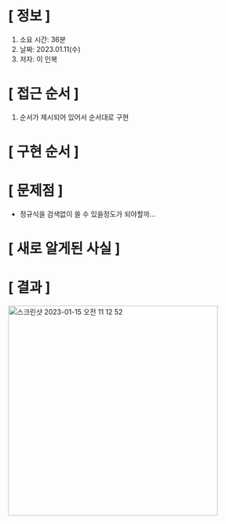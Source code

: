 # **[ 정보 ]**
1. 소요 시간: 36분
2. 날짜: 2023.01.11(수)
3. 저자: 이 인복

# **[ 접근 순서 ]**
1. 순서가 제시되어 있어서 순서대로 구현

# **[ 구현 순서 ]**

# **[ 문제점 ]**
- 정규식을 검색없이 쓸 수 있을정도가 되야할까...

# **[ 새로 알게된 사실 ]**

# **[ 결과 ]**
<img width="427" alt="스크린샷 2023-01-15 오전 11 12 52" src="https://user-images.githubusercontent.com/59809278/212519049-9d1025e9-f338-4129-b941-8befcc3724ee.png">

         

